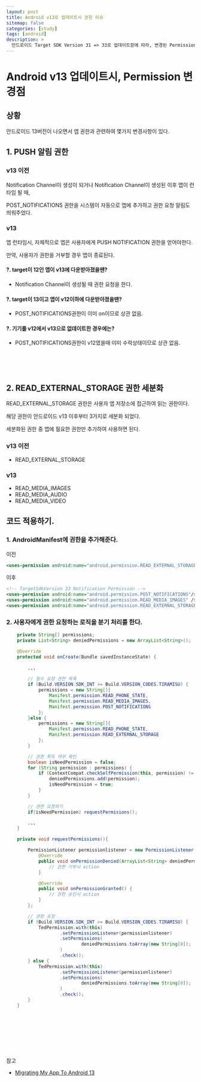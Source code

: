 ```yaml
---
layout: post
title: Android v13로 업데이트시 권한 이슈 
sitemap: false
categories: [study]
tags: [android]
description: >
  안드로이드 Target SDK Version 31 => 33로 업데이트함에 따라, 변경된 Permission 
---
```


# Android v13 업데이트시, Permission 변경점

## 상황
안드로이드 13버전이 나오면서 앱 권한과 관련하여 몇가지 변경사항이 있다. 


## 1. PUSH 알림 권한
### v13 이전
Notification Channel이 생성이 되거나 Notification Channel이 생성된 이후 앱이 런타임 될 때, 

POST_NOTIFICATIONS 권한을 시스템이 자동으로 앱에 추가하고 권한 요청 알림도 띄워주었다. 

### v13
앱 런타임시, 자체적으로 앱은 사용자에게 PUSH NOTIFICATION 권한을 얻어야한다. 

만약, 사용자가 권한을 거부할 경우 앱이 종료된다.

#### ?. target이 12인 앱이 v13에 다운받아졌을땐?
- Notification Channel이 생성될 때 권한 요청을 한다. 

#### ?. target이 13이고 앱이 v12이하에 다운받아졌을땐?
- POST_NOTIFICATIONS권한이 이미 on이므로 상관 없음. 

#### ?. 기기를 v12에서 v13으로 없데이트한 경우에는?
- POST_NOTIFICATIONS권한이 v12였을때 이미 수락상태이므로 상관 없음. 

<br>
<br>
<br>

## 2. READ_EXTERNAL_STORAGE 권한 세분화
READ_EXTERNAL_STORAGE 권한은 사용자 앱 저장소에 접근하여 읽는 권한이다. 

해당 권한이 안드로이드 v13 이후부터 3가지로 세분화 되었다.

세분화된 권한 중 앱에 필요한 권한만 추가하여 사용하면 된다. 

### v13 이전
- READ_EXTERNAL_STORAGE

### v13 
- READ_MEDIA_IMAGES
- READ_MEDIA_AUDIO
- READ_MEDIA_VIDEO


## 코드 적용하기.

### 1. AndroidManifest에 권한을 추가해준다. 

이전
~~~xml
<uses-permission android:name="android.permission.READ_EXTERNAL_STORAGE"/>
~~~

이후
~~~xml
<!-- TargetSdkVersion 33 Notification Permission -->
<uses-permission android:name="android.permission.POST_NOTIFICATIONS"/>
<uses-permission android:name="android.permission.READ_MEDIA_IMAGES" />
<uses-permission android:name="android.permission.READ_EXTERNAL_STORAGE" android:maxSdkVersion="32"/> 
~~~


### 2. 사용자에게 권한 요청하는 로직을 분기 처리를 한다. 
~~~java
    private String[] permissions;
    private List<String> deniedPermissions = new ArrayList<String>();

    @Override
	protected void onCreate(Bundle savedInstanceState) {
        
        ...

        // 필수 요청 권한 목록
        if (Build.VERSION.SDK_INT >= Build.VERSION_CODES.TIRAMISU) {
            permissions = new String[]{
                Manifest.permission.READ_PHONE_STATE,
                Manifest.permission.READ_MEDIA_IMAGES,
                Manifest.permission.POST_NOTIFICATIONS
            };
        }else {
            permissions = new String[]{
                Manifest.permission.READ_PHONE_STATE,
                Manifest.permission.READ_EXTERNAL_STORAGE
            };
        }

        // 권한 획득 여부 확인
        boolean isNeedPermission = false;
        for (String permission : permissions) {
            if (ContextCompat.checkSelfPermission(this, permission) != PackageManager.PERMISSION_GRANTED) {
                deniedPermissions.add(permission);
                isNeedPermission = true;
            }
        }

        // 권한 요청하기 
        if(isNeedPermission) requestPermisions();

        ...
    }

    private void requestPermissions(){

		PermissionListener permissionlistener = new PermissionListener() {
			@Override
			public void onPermissionDenied(ArrayList<String> deniedPermissions) {
				// 권한 거부시 action
			}

			@Override
			public void onPermissionGranted() {
                // 권한 승인시 action 
			}
		};

        // 권한 요청 
		if (Build.VERSION.SDK_INT >= Build.VERSION_CODES.TIRAMISU) {
			TedPermission.with(this)
					.setPermissionListener(permissionlistener)
					.setPermissions(
							deniedPermissions.toArray(new String[0]);
					)
					.check();
		} else {
			TedPermission.with(this)
					.setPermissionListener(permissionlistener)
					.setPermissions(
							deniedPermissions.toArray(new String[0]);
					)
					.check();
		}
    }
    
~~~


<br>
<br>
<br>
<br>
<br>

참고
- [Migrating My App To Android 13](https://medium.com/tech-takeaways/migrating-my-app-to-android-13-f5ad0649d23d)